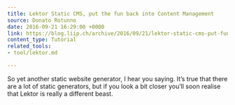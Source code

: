 ```yaml
---
title: Lektor Static CMS, put the fun back into Content Management
source: Donato Rotunno
date: 2016-09-21 16:29:00 +0000
link: https://blog.liip.ch/archive/2016/09/21/lektor-static-cms-put-fun-back-content-management.html
content_type: Tutorial
related_tools:
- tool/lektor.md

---
```

So yet another static website generator, I hear you saying. It’s true that there are a lot of static generators, but if you look a bit closer you’ll soon realise that Lektor is really a different beast.


